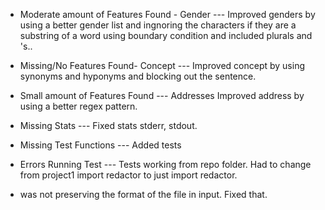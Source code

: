 * Moderate amount of Features Found - Gender --- Improved genders by using a better gender list and ingnoring the characters if they are a substring of a word using boundary condition and included plurals and 's..

* Missing/No Features  Found- Concept --- Improved concept by using synonyms and hyponyms and blocking out the sentence.

* Small amount of Features Found --- Addresses Improved address by using a better regex pattern.

* Missing Stats --- Fixed stats stderr, stdout.

* Missing Test Functions --- Added tests

* Errors Running Test --- Tests working from repo folder. Had to change from project1 import redactor to just import redactor.

* was not preserving the format of the file in input. Fixed that.
